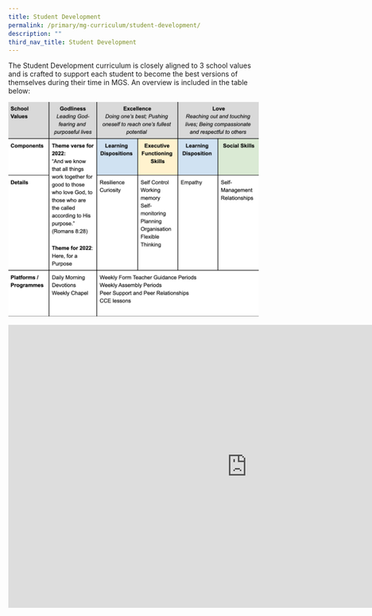 ```yaml
---
title: Student Development
permalink: /primary/mg-curriculum/student-development/
description: ""
third_nav_title: Student Development
---
```

The Student Development curriculum is closely aligned to 3 school values and is crafted to support each student to become the best versions of themselves during their time in MGS. An overview is included in the table below:

![](/images/student%20development.png)

<iframe allowfullscreen="true" height="569" width="960" frameborder="0" src="https://docs.google.com/presentation/d/e/2PACX-1vRi1Cz-OYeuLVqE4yOCkoOl3nAPLB2-BHNJyKYeKIVt9ZqFDRF4A47B4YOVBDe2cnEfcOS0pN8Q36W4/embed?start=true&amp;loop=true&amp;delayms=3000"></iframe>